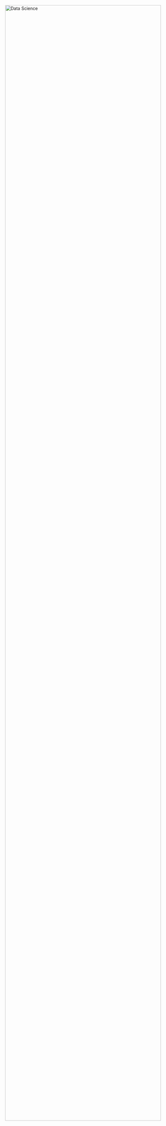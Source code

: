 <div style="display: flex; justify-content: center; align-items: center; height: 100vh;">
  <img src="https://assets-global.website-files.com/606907b169dcd481e8fd42c4/628fcc28ae967c5ccc32de0c_data-science.jpg" 
       alt="Data Science" 
       style="width: 100%; height: auto; max-height: 90vh; object-fit: cover;" />
</div>

<h2 align="left">Hi 👋! My name is Paulo Eduardo, I am a Data Scientist, graduated from the British School of Creative Arts and Technologies (EBAC), and a Business Administration student at Esbam University Center.</h2>
</p>

<!-- Dropdown -->
<details>
  <summary>👨‍💻 More about me</summary>
  
 - 🌱 I am pursuing Business Administration at Esbam and, concurrently, I am enrolled in the professional Data Science course at Ebac.
  
 - 🔭 I am seeking my first job opportunity in the field of Data Science and Data Analysis.
  </p>
  
 - 💬I am 20 years old and currently reside in Brazil. I have basic proficiency in Spanish and experience in Python, Data Analysis, Data Visualization, and Machine Learning. Additionally, I am a musician, which has endowed me with valuable skills such as keen pattern recognition, meticulous analysis, and a creative approach—aptitudes seamlessly intertwined with the realm of data science.
 - ⚡ In my leisure time, I enjoy playing football, indulging in video games, and playing the piano! 🎹 I am convinced that our individual interests not only enhance our understanding of the world but also play a fundamental role in tackling challenges.
</details>

<div align="center">
  <img src="https://github-readme-stats.vercel.app/api?username=Bruxteclas&theme=blue-green" alt="GitHub Stats" />
</div>

<!-- Portfolio -->
## Portfolio:

### 🤖 LLMs Engineering Projects
- [Resumo de Documentos Jurídicos com OpenAI](https://github.com/Bruxteclas/Resumo-de-Documentos-Juridicos-com-OpenAI) - Projeto de resumo de documentos jurídicos utilizando modelos LLMs da OpenAI.
- [Projeto Gradio Chatbot](https://github.com/Bruxteclas/Gradio-ChatbotGradio) - Um chatbot interativo desenvolvido com Gradio
- [Monitor de Concorrentes com LLMs e Gradio](https://github.com/Bruxteclas/Monitor-de-Concorrentes-com-LLMs-e-Gradio) - Monitoramento de sites de concorrentes usando Gradio e LLM
- [Assistente de IA para Companhia Area](https://github.com/Bruxteclas/Assistente-de-IA-para-Companhia-A-rea) - Assistente Virtual de Viagens

### 🌟 Machine Learning Projects
- [Income Prediction Project](https://github.com/Bruxteclas/Projeto-previsao-de-renda) - Previsão de renda com variáveis qualitativas.
- [Decision Tree Classification](https://github.com/Bruxteclas/arvore-de-classificacao) -  Classificação de Atividades Humanas com Árvore de Decisão.
- [Income Prediction with Qualitative Variables](https://github.com/Bruxteclas/Prevendo-Renda-com-Variaveis-Qualitativas) - Projeto de previsão de renda com variáveis categóricas.
- [Previsão de doenças Cardíacas](https://github.com/Bruxteclas/previsao-de-doencas-cardiacas) - Previsão de doenças cardíacas com machine learning.
- [CreditRisckPrediction](https://github.com/Bruxteclas/CreditRiskPrediction) Modelo de Risco de Crédito com Machine Learning.
- [Classificação de Crédito](https://github.com/Bruxteclas/Classificacao-de-credito) - Modelo de classificação para crédito.
- [Análise de Personalidade com Machine learning](https://github.com/Bruxteclas/Analise-de-Personalidade-com-Machine-Learning) - Estudo de personalidades usando machine learning.
- [Análise de Dados de E-commerce Brasileiro](https://github.com/Bruxteclas/Analise-do-Conjunto-de-Dados-de-E-commerce) - Análise de Dados de E-commerce Brasileiro com ML
- [Previsão de Doenças com AutoGluon](https://github.com/Bruxteclas/diagnostico-inteligente) - Diagnóstico Inteligente de Doenças com Machine Learning e Streamlit
- [Detecção de Fraude](https://github.com/Bruxteclas/Deteccao-de-Fraude) - Sistema de Detecção de Fraudes com Machine Learning

### 📊 Data Analysis Projects
- [Análise de Padrões de Inadimplência em dados de crédito](https://github.com/Bruxteclas/Analisando-Padroes-de-Inadimplencia-em-Dados-de-Credito) - Análise de padrões de inadimplência.
- [Análise de Dados de Nascimento 2019](https://github.com/Bruxteclas/Analise-de-Dados-de-Nascimentos-em-2019) - Análise de dados demográficos de nascimentos.
- [Análise Financeira e Visualização de Dados](https://github.com/Bruxteclas/Gr-ficos-interativos) - Análise financeira com gráficos interativos.
- [Projeto-Netflix](https://github.com/Bruxteclas/Projeto-Netflix) - Análise de dados de filmes e séries da Netflix.
- [Análise de Teste A/B](https://github.com/Bruxteclas/Analise-de-Teste-A-B) - Análise de Teste A/B: Impacto de Alterações de Design no Comportamento dos Usuários
- [Desafio House Rocket Company](https://github.com/Bruxteclas/Desafio-House-Rocket-Company) - House Rocket - Análise Imobiliária com Dados
- [CRM Analysis](https://github.com/Bruxteclas/CRM-Analysis) - Análise de Vendas e Performance Comercial com SQL no Databricks: `Foco em CRM`

### 📈 Regression Projects
- [Regression Analysis](https://github.com/Bruxteclas/Analise-de-regressao) - Análise de regressão linear.
- [Visualization of a Decision Tree for Regression](https://github.com/Bruxteclas/Visualiza-ao-de-uma-Arvore-de-Decisao-para-Regressao) - Visualização de uma árvore de decisão para regressão.
- [Criação de uma Regressão Linear simples com dados de gorjetas](https://github.com/Bruxteclas/Regressao-Linear-Simples-Gorjetas) - Regressão linear simples com dados de gorjetas.
- [Análise Educacional Saeb](https://github.com/Bruxteclas/Projeto-de-Analise-Educacional/tree/main) - Análise de desempenho educacional usando Regressão Linear

### 💻 Data Engineering & SQL Projects
- [Analise-Credito-SQL-AWS](https://github.com/Bruxteclas/Analise-Credito-SQL-AWS) - Análise de crédito com SQL e AWS.
- [Análise de Dados com PostgreSQL](https://github.com/Bruxteclas/Analise-de-dados-com-PostgreSQL) - Análise de dados usando PostgreSQL.
- [Análise da taxa de Mortalidade Global](https://github.com/Bruxteclas/Analise-da-Taxa-de-Mortalidade-Global-Usando-AWS-e-SQL) Análise da Taxa de Mortalidade global usando AWS e SQL

### 🎨 Visualization & BI Projects
- [Recomendação e NPS](https://github.com/Bruxteclas/Recomendacao-e-NPS-BI) - Análise de Satisfação e Recomendação de Clientes no Power BI
- [Visualização BI Varejo](https://github.com/Bruxteclas/Visualizacao-Varejo-BI) - Análise de Vendas do Grupo Varejista no Power BI
- [Pesquisa de Mercado BI](https://github.com/Bruxteclas/Pesquisa-de-Mercado) - Análise de Pesquisa de Mercado de Refrigerantes no Power BI
- [Análise de Vacinação BI](https://github.com/Bruxteclas/Analise-de-Vacinacao-do-Estado-de-PE) - Análise de Vacinação do Estado de Pernambuco
- [Projeto de Prática com Power BI](https://github.com/Bruxteclas/Dashboard-de-Analise-de-Trancamentos-de-Cursos) - Dashboard de Análise de Trancamentos de Cursos
- [Projeto realizado no SQL e EXCEL](https://github.com/Bruxteclas/Analise-de-Vendas-usando-SQL-e-Excel) - Análise de Vendas usando SQl e EXCEL

### 🧠 Other Projects
- [Programação Orientada com dados da ação da Coca-Cola](https://github.com/Bruxteclas/Programacao-orientada-a-objeto-Acoes-da-coca-cola-) - Análise orientada a objetos com dados de ações.
- [RFV-e-Streamlit](https://github.com/Bruxteclas/RFV-e-Streamlit) - Projeto com Streamlit para RFV.
- [telemarketing](https://github.com/Bruxteclas/telemarketing) - Análise de campanhas de telemarketing.
- [Probabilidade com dados de peso de pacotes de ração](https://github.com/Bruxteclas/Probabilidade-) - Análise de probabilidades com dados de peso de pacotes de ração.

### 🔥Skills 
<!-- Skills: Programming Languages -->
Programming Languages:
<div align="left">
  <img src="https://cdn.jsdelivr.net/gh/devicons/devicon/icons/python/python-original.svg" height="30" alt="Python logo" />
</div>

<!-- PostgreSQL Badge -->
<img src="https://img.shields.io/badge/PostgreSQL-316192?style=for-the-badge&logo=postgresql&logoColor=white" height="30" alt="PostgreSQL badge" />


### 💻Tools and Frameworks

<div align="left">
  <img src="https://cdn.jsdelivr.net/gh/devicons/devicon/icons/jupyter/jupyter-original.svg" height="40" alt="jupyter logo"  />
  <img width="12" />
  <img src="https://cdn.jsdelivr.net/gh/devicons/devicon/icons/visualstudio/visualstudio-plain.svg" height="40" alt="visualstudio logo"  />
</a>
  <img src="https://img.shields.io/badge/GIT-E44C30?style=for-the-badge&logo=git&logoColor=white" height="35" alt="Git logo" />
  <img src="https://img.shields.io/badge/Amazon_AWS-232F3E?style=for-the-badge&logo=amazon-aws&logoColor=white" height="35" alt="Amazon AWS logo" />
  <img src="https://github.com/user-attachments/assets/26007508-a546-474d-9800-fd54d33ab9e8" height="40" alt="Power BI logo" />
  <img src="https://github.com/user-attachments/assets/11bf2753-234d-46e0-b818-0dc178c09a62" height="40" alt="Excel" />
  <img src="https://github.com/user-attachments/assets/c2260bca-32de-4874-aef4-57693560b262" height="55" alt="Spark" />
  
</div>



###

<div align="left">
  <a href="https://www.instagram.com/pauloteclas_?igshid=YzVkODRmOTdmMw==" target="_blank">
    <img src="https://img.shields.io/static/v1?message=Instagram&logo=instagram&label=&color=E4405F&logoColor=white&labelColor=&style=for-the-badge" height="35" alt="instagram logo"  />
  </a>
  <a href="@pauloteclas224@gmail.com" target="_blank">
    <img src="https://img.shields.io/static/v1?message=Gmail&logo=gmail&label=&color=D14836&logoColor=white&labelColor=&style=for-the-badge" height="35" alt="gmail logo"  />
  </a>
  <a href="https://www.linkedin.com/in/pauloteclas/" target="_blank">
    <img src="https://img.shields.io/static/v1?message=LinkedIn&logo=linkedin&label=&color=0077B5&logoColor=white&labelColor=&style=for-the-badge" height="35" alt="linkedin logo"  />
  </a>


###

<img align="right" height="150" src="https://media.giphy.com/media/RhMmGFlRGT1UtgGTaD/giphy.gif"  />


###

<div align="center">
  <img height="200" src="https://media.istockphoto.com/id/1325034866/pt/vetorial/data-analysis-vector-illustration-with-young-woman-sitting-in-front-of-big-computer.jpg?s=612x612&w=0&k=20&c=i7ZlYQA7TbuDvv3lr-IVtSKxNCFJng9hzSmVR4mp3UM="  />
</div>




###


